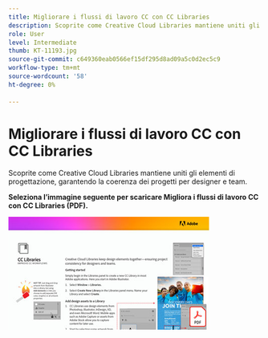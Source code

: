 ```yaml
---
title: Migliorare i flussi di lavoro CC con CC Libraries
description: Scoprite come Creative Cloud Libraries mantiene uniti gli elementi di progettazione, garantendo la coerenza dei progetti per designer e team
role: User
level: Intermediate
thumb: KT-11193.jpg
source-git-commit: c649360eab0566ef15df295d8ad09a5c0d2ec5c9
workflow-type: tm+mt
source-wordcount: '58'
ht-degree: 0%

---
```


# Migliorare i flussi di lavoro CC con CC Libraries

Scoprite come Creative Cloud Libraries mantiene uniti gli elementi di progettazione, garantendo la coerenza dei progetti per designer e team.

**Seleziona l’immagine seguente per scaricare Migliora i flussi di lavoro CC con CC Libraries (PDF).**

[![Immagine del tutorial su Acrobat](assets/Improveccworkflowswithcclibraries_400.jpg)](assets/ImproveCCWorkflowsCCLibraries.pdf)
